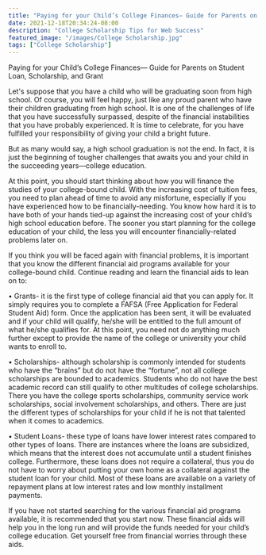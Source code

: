 ```yaml
---
title: "Paying for your Child’s College Finances— Guide for Parents on Student Loan, Scholarship, and Grant"
date: 2021-12-18T20:34:24-08:00
description: "College Scholarship Tips for Web Success"
featured_image: "/images/College Scholarship.jpg"
tags: ["College Scholarship"]
---
```


Paying for your Child’s College Finances— Guide for Parents on Student Loan, Scholarship, and Grant 


Let's suppose that you have a child who will be graduating soon from high school. Of course, you will feel happy, just like any proud parent who have their children graduating from high school. It is one of the challenges of life that you have successfully surpassed, despite of the financial instabilities that you have probably experienced. It is time to celebrate, for you have fulfilled your responsibility of giving your child a bright future. 

But as many would say, a high school graduation is not the end. In fact, it is just the beginning of tougher challenges that awaits you and your child in the succeeding years—college education. 

At this point, you should start thinking about how you will finance the studies of your college-bound child. With the increasing cost of tuition fees, you need to plan ahead of time to avoid any misfortune, especially if you have experienced how to be financially-needing. You know how hard it is to have both of your hands tied-up against the increasing cost of your child’s high school education before. The sooner you start planning for the college education of your child, the less you will encounter financially-related problems later on.

If you think you will be faced again with financial problems, it is important that you know the different financial aid programs available for your college-bound child. Continue reading and learn the financial aids to lean on to:

•	Grants- it is the first type of college financial aid that you can apply for. It simply requires you to complete a FAFSA (Free Application for Federal Student Aid) form. Once the application has been sent, it will be evaluated and if your child will qualify, he/she will be entitled to the full amount of what he/she qualifies for. At this point, you need not do anything much further except to provide the name of the college or university your child wants to enroll to. 

•	Scholarships- although scholarship is commonly intended for students who have the “brains” but do not have the “fortune”, not all college scholarships are bounded to academics. Students who do not have the best academic record can still qualify to other multitudes of college scholarships. There you have the college sports scholarships, community service work scholarships, social involvement scholarships, and others. There are just the different types of scholarships for your child if he is not that talented when it comes to academics. 

•	Student Loans- these type of loans have lower interest rates compared to other types of loans. There are instances where the loans are subsidized, which means that the interest does not accumulate until a student finishes college. Furthermore, these loans does not require a collateral, thus you do not have to worry about putting your own home as a collateral against the student loan for your child. Most of these loans are available on a variety of repayment plans at low interest rates and low monthly installment payments. 

If you have not started searching for the various financial aid programs available, it is recommended that you start now. These financial aids will help you in the long run and will provide the funds needed for your child’s college education. Get yourself free from financial worries through these aids.


